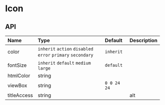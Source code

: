 # Icon

## API

| Name        | Type                                                        | Default     | Description |
| :---------- | :---------------------------------------------------------- | :---------- | :---------- |
| color       | `inherit` `action` `disabled` `error` `primary` `secondary` | `inherit`   |             |
| fontSize    | `inherit` `default` `medium` `large`                        | `default`   |             |
| htmlColor   | string                                                      |             |             |
| viewBox     | string                                                      | `0 0 24 24` |             |
| titleAccess | string                                                      |             | alt         |
